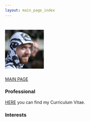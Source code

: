 ```yaml
---
layout: main_page_index
---
```


<h1>
<img src="https://github.com/soukupmarek-edin/soukupmarek-edin.github.io/blob/main/pictures/face2.jpg?raw=true" style="width:128px;height:128px;">
</h1>

[MAIN PAGE](https://soukupmarek-edin.github.io/)

### Professional

[HERE](./Curriculum_Vitae.pdf) you can find my Curriculum Vitae.

### Interests
